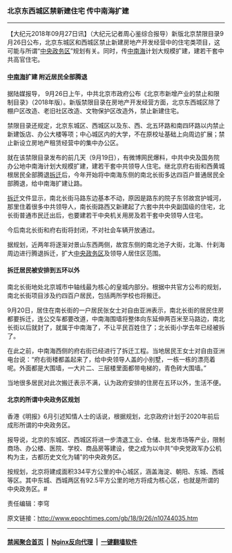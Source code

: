 ### 北京东西城区禁新建住宅 传中南海扩建
------------------------

<p>【大纪元2018年09月27日讯】（大纪元记者周心鉴综合报导）新版北京禁限目录9月26日公布，北京东城区和西城区禁止新建房地产开发经营中的住宅类项目，这可能与所谓“<a href="http://www.epochtimes.com/gb/tag/%E4%B8%AD%E5%A4%AE%E6%94%BF%E5%8A%A1%E5%8C%BA.html">中央政务区</a>”规划有关。同时，传<a href="http://www.epochtimes.com/gb/tag/%E4%B8%AD%E5%8D%97%E6%B5%B7.html">中南海</a>计划大规模扩建，建若干套中共高官住宅。</p>
<h4><a href="http://www.epochtimes.com/gb/tag/%E4%B8%AD%E5%8D%97%E6%B5%B7.html">中南海</a>扩建 附近居民全部腾退</h4>
<p>据陆媒报导， 9月26日上午，中共北京市政府公布《北京市新增产业的禁止和限制目录》（2018年版）。新版禁限目录在房地产开发经营方面，北京东西城区除了棚户区改造、老旧社区改造、文物保护区改造外，禁止新建住宅。</p>
<p>禁限目录还规定，北京东城区、西城区以及东、西、北五环路和南四环路以内禁止新建饭店、办公大楼等项；中心城区内的大学，不在原校址基础上向周边扩展；禁止新设立房地产租赁经营中的集中办公区。</p>
<p>就在该禁限目录发布的前几天（9月19日），有微博网民爆料，中共中央及国务院办公地中南海计划大规模扩建，建若干套中共领导人住宅。继北京府右街和西黄城根居民全部腾退<a href="http://www.epochtimes.com/gb/tag/%E6%8B%86%E8%BF%81.html">拆迁</a>后，今年开始将中南海东侧的南北长街多达四百户普通居民全部腾退，给中南海扩建让路。</p>
<p><a href="http://www.epochtimes.com/gb/tag/%E6%8B%86%E8%BF%81.html">拆迁</a>文件显示，南北长街马路东边基本不动，原因是路东的院子东邻故宫护城河，那里住着很多中共领导人，南长街路西又新建起了六套中共中央副国级的住宅，北长街普通市民迁出后，也要建若干中央机关用房及若干套中央领导人住宅。</p>
<p>今后南北长街和府右街将封闭，不对社会车辆开放通过。</p>
<p>据规划，近两年将逐渐对景山东西两侧，故宫东侧的南北池子大街，北海、什刹海周边进行腾退拆迁，扩大<a href="http://www.epochtimes.com/gb/tag/%E4%B8%AD%E5%A4%AE%E6%94%BF%E5%8A%A1%E5%8C%BA.html">中央政务区</a>及领导人居住区范围。</p>
<h4>拆迁居民被安排到五环以外</h4>
<p>南北长街地处北京城市中轴线最为核心的皇城内部分。根据中共官方公布的规划，南北长街项目涉及约四百户居民，包括两所学校也将搬迁。</p>
<p>9月20日，居住在南长街的一户居民张女士对自由亚洲表示，南北长街的居民住房都要拆迁，连公交车都要改道，中南海围墙将整体向东延伸两百米至马路边，南北长街以后就封了，就属于中南海了，不让平民百姓住了；北长街小学去年已经被拆了。</p>
<p>在此之前，中南海西侧的府右街已经进行了拆迁工程。当地居民王女士对自由亚洲电台说：“府右街楼都盖起来了，给中央领导人盖的小别墅，一栋一栋的漂亮着呢。外面都是大围墙，一大片二、三层楼里面都带电梯的，青色砖大围墙。”</p>
<p>当地很多居民对此次搬迁表示不满，认为政府安排的住房在五环以外，生活不便。</p>
<h4>北京的所谓中央政务区规划</h4>
<p>香港《明报》6月引述知情人士的话说，根据规划，北京政府计划于2020年前后成形所谓的中央政务区。</p>
<p>报导说，北京的东城区、西城区将进一步清退工业、仓储、批发市场等产业，限制商场、办公楼、医院、学校、商品房等建设，使之成为以中共“中央党政军办公机构为主，古都历史文化为辅”的中央政务区。</p>
<p>按规划，北京将建成面积334平方公里的中心城区，涵盖海淀、朝阳、东城、西城等区。其中东城、西城两区有92.5平方公里的地方将成为核心区，也就是所谓的中央政务区。#</p>
<p>责任编辑：李穹</p>

原文链接：http://www.epochtimes.com/gb/18/9/26/n10744035.htm


------------------------
#### [禁闻聚合首页](https://github.com/gfw-breaker/banned-news/blob/master/README.md) &nbsp;|&nbsp; [Nginx反向代理](https://github.com/gfw-breaker/open-proxy/blob/master/README.md) &nbsp;|&nbsp; [一键翻墙软件](https://github.com/gfw-breaker/nogfw/blob/master/README.md)